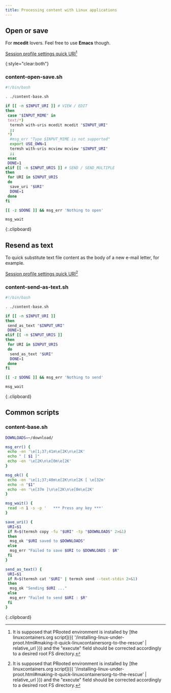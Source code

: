 ```yaml
---
title: Processing content with Linux applications
---
```

## Open or save

For **mcedit** lovers. Feel free to use **Emacs** though.

[Session profile settings quick URI](local-terminal:/opts?perm_favmgmt=false&shareable=true&charset=UTF-8&screen_cols=0&screen_rows=0&keymap=&wakelock.acquire_on_connect=true&terminal_string=xterm&perm_pluginexec=true&font_size_auto=false&wakelock.release_on_disconnect=true&execute=%22%24DATA_DIR%2Fproots%2Flinuxcontainers-debian-buster%2Frun%22%20''%20'~%2Fcontent-open-save.sh'&name=Open%20or%20Save&terminate.on_disconnect=true)[^1]

{:style="clear:both"}
### content-open-save.sh
```sh
#!/bin/bash

. ./content-base.sh

if [[ -n $INPUT_URI ]] # VIEW / EDIT
then
 case "$INPUT_MIME" in
 text/*)
  termsh with-uris mcedit mcedit "$INPUT_URI"
  ;;
 *)
  #msg_err "Type $INPUT_MIME is not supported"
  export USE_OWN=1
  termsh with-uris mcview mcview "$INPUT_URI"
  ;;
 esac
 DONE=1
elif [[ -n $INPUT_URIS ]] # SEND / SEND_MULTIPLE
then
 for URI in $INPUT_URIS
 do
  save_uri "$URI"
  DONE=1
 done
fi

[[ -z $DONE ]] && msg_err 'Nothing to open'

msg_wait
```
{:.clipboard}

## Resend as text

To quick substitute text file content as the body of a new e-mail letter,
for example.

[Session profile settings quick URI](local-terminal:/opts?perm_favmgmt=false&shareable=true&charset=UTF-8&screen_cols=0&screen_rows=0&keymap=&wakelock.acquire_on_connect=true&terminal_string=xterm&perm_pluginexec=true&font_size_auto=false&wakelock.release_on_disconnect=true&execute=%22%24DATA_DIR%2Fproots%2Flinuxcontainers-debian-buster%2Frun%22%20''%20'~%2Fcontent-send-as-text.sh'&name=Send%20as%20text&terminate.on_disconnect=true)[^1]

### content-send-as-text.sh
```sh
#!/bin/bash

. ./content-base.sh

if [[ -n $INPUT_URI ]]
then
 send_as_text "$INPUT_URI"
 DONE=1
elif [[ -n $INPUT_URIS ]]
then
 for URI in $INPUT_URIS
 do
  send_as_text "$URI"
  DONE=1
 done
fi

[[ -z $DONE ]] && msg_err 'Nothing to send'

msg_wait
```
{:.clipboard}

## Common scripts
### content-base.sh
```sh
DOWNLOADS=~/download/

msg_err() {
 echo -en '\e[1;37;41m\e[2K\n\e[2K'
 echo " [ $1 ]"
 echo -en '\e[2K\n\e[0m\e[2K'
}

msg_ok() {
 echo -en '\e[1;37;40m\e[2K\n\e[2K [ \e[32m'
 echo -n "$1"
 echo -en '\e[37m ]\n\e[2K\n\e[0m\e[2K'
}

msg_wait() {
 read -n 1 -s -p '   *** Press any key ***'
}

save_uri() {
 URI=$1
 if R=$(termsh copy -fu "$URI" -tp "$DOWNLOADS" 2>&1)
 then
  msg_ok "$URI saved to $DOWNLOADS"
 else
  msg_err "Failed to save $URI to $DOWNLOADS : $R"
 fi
}

send_as_text() {
 URI=$1
 if R=$(termsh cat "$URI" | termsh send --text-stdin 2>&1)
 then
  msg_ok "Sending $URI ..."
 else
  msg_err "Failed to send $URI : $R"
 fi
}
```
{:.clipboard}

[^1]: It is supposed that PRooted environment is installed by [the linuxcontainers.org script]({{ '/installing-linux-under-proot.html#making-it-quick-linuxcontainersorg-to-the-rescue' | relative_url }}) and the "execute" field should be corrected accordingly to a desired root FS directory.
